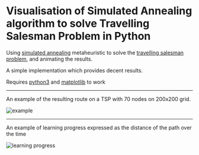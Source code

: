 Visualisation of Simulated Annealing algorithm to solve Travelling Salesman Problem in Python
=======
Using [simulated annealing](https://en.wikipedia.org/wiki/Simulated_annealing) metaheuristic to solve the [travelling salesman problem](https://en.wikipedia.org/wiki/Travelling_salesman_problem), and animating the results. 

A simple implementation which provides decent results.

Requires [python3](https://docs.python.org/3/) and [matplotlib](https://matplotlib.org/) to work

--------

An example of the resulting route on a TSP with 70 nodes on 200x200 grid.

![example](https://thumbs.gfycat.com/DeficientOpulentHerring-size_restricted.gif)

-------

An example of learning progress expressed as the distance of the path over the time

![learning progress](https://i.imgur.com/lk6v1V3.png)


